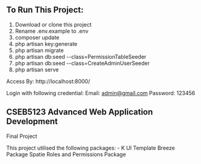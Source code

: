 ## To Run This Project: 

1. Download or clone this project
2. Rename .env.example to .env 
3. composer update
4. php artisan key:generate 
5. php artisan migrate
6. php artisan db:seed --class=PermissionTableSeeder
7. php artisan db:seed --class=CreateAdminUserSeeder
8. php artisan serve

Access By: 
http://localhost:8000/

Login with following credential:
Email: admin@gmail.com
Password: 123456

## CSEB5123 Advanced Web Application Development
Final Project

This project utilised the following packages: -
K UI Template 
Breeze Package 
Spatie Roles and Permissions Package
